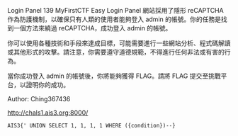 Login Panel
139
MyFirstCTF Easy
Login Panel 網站採用了隱形 reCAPTCHA 作為防護機制，以確保只有人類的使用者能夠登入 admin 的帳號。你的任務是找到一個方法來繞過 reCAPTCHA，成功登入 admin 的帳號。

你可以使用各種技術和手段來達成目標，可能需要進行一些網站分析、程式碼解讀或其他形式的攻擊。請注意，你需要遵守道德規範，不得進行任何非法或有害的行為。

當你成功登入 admin 的帳號後，你將能夠獲得 FLAG。請將 FLAG 提交至挑戰平台，以證明你的成功。

Author: Ching367436

http://chals1.ais3.org:8000/

`AIS3{' UNION SELECT 1, 1, 1, 1 WHERE ({condition})--}`